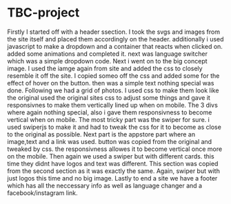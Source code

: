 # TBC-project
Firstly I started off with a header ssection. I took the svgs and images from the site itself and placed them accordingly on the header. additionally i used javascript to make a dropdown and a container that reacts when clicked on. added some animations and completed it. next was language switcher which was a simple dropdown code. 
Next i went on to the big concept image. I used the iamge again from site and added the css to closely resemble it off the site. I copied someo off the css and added some for the effect of hover on the button.
then was a simple text nothing special was done.
Following we had a grid of photos. I used css to make them look like the original used the original sites css to adjust some things and gave it responsivnes to make them vertically lined up when on mobile.
The 3 divs where again nothing special, also i gave them responsivness to become vertical when on mobile.
The most tricky part was the swiper for sure. i used swiperjs to make it and had to tweak the css for it to become as close to the original as possible.
Next part is the appstore part where an image,text and a link was used. button was copied from the original and tweaked by css. the responsivness allowes it to become vertical once more on the mobile.
Then again we used a swiper but with different cards. this time they didnt have logos and text was different.
This section was copied from the second section as it was exactly the same.
Again, swiper but with just logos this time and no big image.
Lastly to end a site we have a footer which has all the neccessary info as well as language changer and a facebook/instagram link.